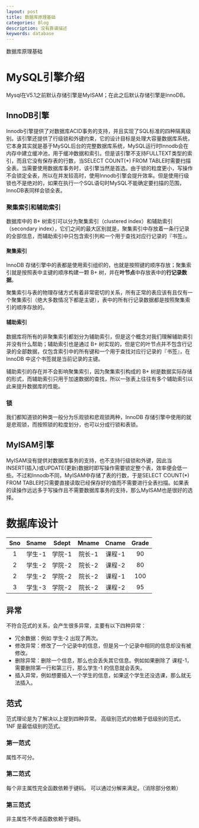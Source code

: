```yaml
---
layout: post
title: 数据库原理基础
categories: Blog
description: 没有靠谱描述
keywords: database
---
```

数据库原理基础

# MySQL引擎介绍
Mysql在V5.1之前默认存储引擎是MyISAM；在此之后默认存储引擎是InnoDB。
## InnoDB引擎
Innodb引擎提供了对数据库ACID事务的支持，并且实现了SQL标准的四种隔离级别。该引擎还提供了行级锁和外键约束，它的设计目标是处理大容量数据库系统，它本身其实就是基于MySQL后台的完整数据库系统，MySQL运行时Innodb会在内存中建立缓冲池，用于缓冲数据和索引。但是该引擎不支持FULLTEXT类型的索引，而且它没有保存表的行数，当SELECT COUNT(*) FROM TABLE时需要扫描全表。当需要使用数据库事务时，该引擎当然是首选。由于锁的粒度更小，写操作不会锁定全表，所以在并发较高时，使用Innodb引擎会提升效率。但是使用行级锁也不是绝对的，如果在执行一个SQL语句时MySQL不能确定要扫描的范围，InnoDB表同样会锁全表。

### 聚集索引和辅助索引
数据库中的 B+ 树索引可以分为聚集索引（clustered index）和辅助索引（secondary index），它们之间的最大区别就是，聚集索引中存放着一条行记录的全部信息，而辅助索引中只包含索引列和一个用于查找对应行记录的『书签』。
#### 聚集索引
InnoDB 存储引擎中的表都是使用索引组织的，也就是按照键的顺序存放；聚集索引就是按照表中主键的顺序构建一颗 B+ 树，并在**叶节点**中存放表中的**行记录数据**。

聚集索引与表的物理存储方式有着非常密切的关系，所有正常的表应该有且仅有一个聚集索引（绝大多数情况下都是主键），表中的所有行记录数据都是按照聚集索引的顺序存放的。
#### 辅助索引
数据库将所有的非聚集索引都划分为辅助索引，但是这个概念对我们理解辅助索引并没有什么帮助；辅助索引也是通过 B+ 树实现的，但是它的叶节点并不包含行记录的全部数据，仅包含索引中的所有键和一个用于查找对应行记录的『书签』，在 InnoDB 中这个书签就是当前记录的主键。

辅助索引的存在并不会影响聚集索引，因为聚集索引构成的 B+ 树是数据实际存储的形式，而辅助索引只用于加速数据的查找，所以一张表上往往有多个辅助索引以此来提升数据库的性能。

### 锁
我们都知道锁的种类一般分为乐观锁和悲观锁两种，InnoDB 存储引擎中使用的就是悲观锁，而按照锁的粒度划分，也可以分成行锁和表锁。


## MyISAM引擎
MyISAM没有提供对数据库事务的支持，也不支持行级锁和外键，因此当INSERT(插入)或UPDATE(更新)数据时即写操作需要锁定整个表，效率便会低一些。不过和Innodb不同，MyISAM中存储了表的行数，于是SELECT COUNT(*) FROM TABLE时只需要直接读取已经保存好的值而不需要进行全表扫描。如果表的读操作远远多于写操作且不需要数据库事务的支持，那么MyISAM也是很好的选择。

# 数据库设计

|Sno	  |Sname	|Sdept	  |Mname	|Cname	   | Grade  |
| :-----: | :------:| :-----: | :-----: | :-----: | :-----: |
|1	      |学生-1	|学院-1	  |院长-1	|课程-1	   |90      |
|2	      |学生-2	|学院-2	  |院长-2	|课程-2	   |80      |
|2	      |学生-2	|学院-2	  |院长-2	|课程-1	   |100     |
|3	      |学生-3	|学院-2	  |院长-2	|课程-2	   |95      |

## 异常
不符合范式的关系，会产生很多异常，主要有以下四种异常：
* 冗余数据：例如 学生-2 出现了两次。
* 修改异常：修改了一个记录中的信息，但是另一个记录中相同的信息却没有被修改。
* 删除异常：删除一个信息，那么也会丢失其它信息。例如如果删除了 课程-1，需要删除第一行和第三行，那么学生-1 的信息就会丢失。
* 插入异常，例如想要插入一个学生的信息，如果这个学生还没选课，那么就无法插入。

## 范式
范式理论是为了解决以上提到四种异常。
高级别范式的依赖于低级别的范式，1NF 是最低级别的范式。
### 第一范式
属性不可分。
### 第二范式
每个非主属性完全函数依赖于键码。
可以通过分解来满足。（消除部分依赖）
### 第三范式
非主属性不传递函数依赖于键码。